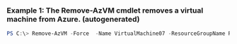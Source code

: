 ### Example 1: The Remove-AzVM cmdlet removes a virtual machine from Azure. (autogenerated)
```powershell
PS C:\> Remove-AzVM -Force  -Name VirtualMachine07 -ResourceGroupName ResourceGroup11
```

